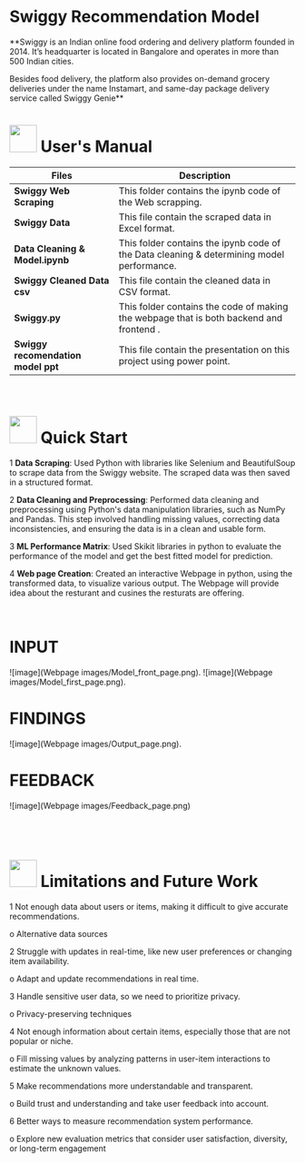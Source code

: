 # Swiggy Recommendation Model
**Swiggy is an Indian online food ordering and delivery platform founded in 2014. It’s headquarter is located in Bangalore and operates in more than 500 Indian cities.

Besides food delivery, the platform also provides on-demand grocery deliveries under the name Instamart, and same-day package delivery service called Swiggy Genie**

# <img src="https://user-images.githubusercontent.com/106439762/181935629-b3c47bd3-77fb-4431-a11c-ff8ba0942b63.gif" width="48" height="48"> **User's Manual**

| Files| Description |
| -------------   | ------------- |
| **Swiggy Web Scraping**  | This folder contains the ipynb code of the Web scrapping.  |
| **Swiggy Data** | This file contain the  scraped data in Excel format. |
| **Data Cleaning & Model.ipynb**  | This folder contains the ipynb code of the Data cleaning & determining model performance.  |
| **Swiggy Cleaned Data csv**  | This file contain the  cleaned data in CSV format. |
| **Swiggy.py**  | This folder contains the code of making the webpage that is both backend and frontend .  |
| **Swiggy recomendation model ppt**  | This file contain the presentation on this project using power point.  |

<br>

# <img src="https://user-images.githubusercontent.com/106439762/181937125-2a4b22a3-f8a9-4226-bbd3-df972f9dbbc4.gif" width="48" height="48" > Quick Start

1 **Data Scraping**: Used Python with libraries like Selenium and BeautifulSoup to scrape data from the Swiggy website. The scraped data was then saved in a structured format.

2 **Data Cleaning and Preprocessing**: Performed data cleaning and preprocessing using Python's data manipulation libraries, such as NumPy and Pandas. This step involved handling missing values, correcting data inconsistencies, and ensuring the data is in a clean and usable form.

3 **ML Performance Matrix**: Used Skikit libraries in python to evaluate the performance of the model and get the best fitted model for prediction.

4 **Web page Creation**: Created an interactive Webpage in python, using the transformed data, to visualize various output. The Webpage will provide idea about the resturant and cusines the resturats are offering.
    
<br>

# INPUT

![image](Webpage images/Model_front_page.png).
![image](Webpage images/Model_first_page.png).


# FINDINGS

![image](Webpage images/Output_page.png).

# FEEDBACK

![image](Webpage images/Feedback_page.png)



<br>
<br>


 #  <img src=https://user-images.githubusercontent.com/106439762/178803205-47a08ce7-2187-4f96-b301-a2b68690619a.gif width="48" height="48" > Limitations and Future Work
   
1 Not enough data about users or items, making it difficult to give accurate recommendations.

   o Alternative data sources 


2 Struggle with updates in real-time, like new user preferences or changing item availability.

   o Adapt and update recommendations in real time.


3 Handle sensitive user data, so we need to prioritize privacy.

   o Privacy-preserving techniques


4 Not enough information about certain items, especially those that are not popular or niche. 

   o Fill missing values by analyzing patterns in user-item interactions to estimate the unknown values.


5 Make recommendations more understandable and transparent.

   o Build trust and understanding and take user feedback into account.


6 Better ways to measure recommendation system performance.

   o Explore new evaluation metrics that consider user satisfaction, diversity, or long-term engagement

